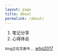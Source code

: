 ```yaml
---
layout: page
title: About
permalink: /about/
---
```


1. 笔记分享
2. 心得体会


<small>blog正在完善中....</small>  <data data-icon="ei-sc-github"></data>  [whq2017](https://github.com/whq2017)
